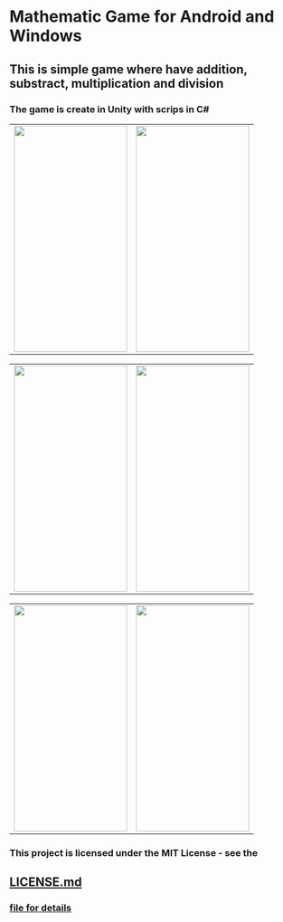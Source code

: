 # Mathematic Game for Android and Windows

<h2>This is simple game where have addition, substract, multiplication and division</h2>
<h3>The game is create in Unity with scrips in C#</h3>

<table>
  <tr>
    <td>
  <img src="https://user-images.githubusercontent.com/52591976/197744923-1720fc03-5b27-4c2e-ba03-8b685e64f671.png" width="200" height="400">
    </td>
    <td>
  <img src="https://user-images.githubusercontent.com/52591976/197783017-f3bb74b6-5d0a-4f8b-af1f-10b164ec503d.png" width="200" height="400">
    </td>
</tr>
</table>  

<table>
  <tr>
    <td>
  <img src="https://user-images.githubusercontent.com/52591976/197783244-0e38437d-2971-456c-bbea-1c2c4ca466eb.png" width="200" height="400">
    </td>
    <td>
  <img src="https://user-images.githubusercontent.com/52591976/197783373-14d16b94-b0b8-41ec-a6eb-06a3a3580243.png" width="200" height="400">
    </td>
</tr>
</table> 

<table>
  <tr>
    <td>
  <img src="https://user-images.githubusercontent.com/52591976/197783592-0d3aa3d8-9f01-4895-b07f-c99564a93861.png" width="200" height="400">
    </td>
    <td>
  <img src="https://user-images.githubusercontent.com/52591976/197783603-149a0614-a40f-42fa-b89a-38bdf1aefc36.png" width="200" height="400">
    </td>
</tr>
</table> 

<p>
  <h3> This project is licensed under the MIT License - see the</h3>
  <h2><a href="https://github.com/BlueButterflies/MathematicGame/blob/main/LICENSE">LICENSE.md</h2> <h3>file for details </h3>
  </p>
